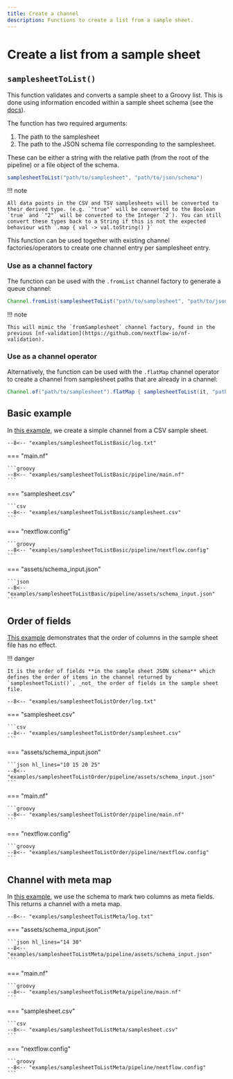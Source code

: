 ```yaml
---
title: Create a channel
description: Functions to create a list from a sample sheet.
---
```


# Create a list from a sample sheet

## `samplesheetToList()`

This function validates and converts a sample sheet to a Groovy list. This is done using information encoded within a sample sheet schema (see the [docs](../nextflow_schema/sample_sheet_schema_specification.md)).

The function has two required arguments:

1. The path to the samplesheet
2. The path to the JSON schema file corresponding to the samplesheet.

These can be either a string with the relative path (from the root of the pipeline) or a file object of the schema.

```groovy
samplesheetToList("path/to/samplesheet", "path/to/json/schema")
```

!!! note

    All data points in the CSV and TSV samplesheets will be converted to their derived type. (e.g. `"true"` will be converted to the Boolean `true` and `"2"` will be converted to the Integer `2`). You can still convert these types back to a String if this is not the expected behaviour with `.map { val -> val.toString() }`

This function can be used together with existing channel factories/operators to create one channel entry per samplesheet entry.

### Use as a channel factory

The function can be used with the `.fromList` channel factory to generate a queue channel:

```groovy
Channel.fromList(samplesheetToList("path/to/samplesheet", "path/to/json/schema"))
```

!!! note

    This will mimic the `fromSamplesheet` channel factory, found in the previous [nf-validation](https://github.com/nextflow-io/nf-validation).

### Use as a channel operator

Alternatively, the function can be used with the `.flatMap` channel operator to create a channel from samplesheet paths that are already in a channel:

```groovy
Channel.of("path/to/samplesheet").flatMap { samplesheetToList(it, "path/to/json/schema") }
```

## Basic example

In [this example](https://github.com/nextflow-io/nf-schema/tree/master/examples/samplesheetToListBasic), we create a simple channel from a CSV sample sheet.

```
--8<-- "examples/samplesheetToListBasic/log.txt"
```

=== "main.nf"

    ```groovy
    --8<-- "examples/samplesheetToListBasic/pipeline/main.nf"
    ```

=== "samplesheet.csv"

    ```csv
    --8<-- "examples/samplesheetToListBasic/samplesheet.csv"
    ```

=== "nextflow.config"

    ```groovy
    --8<-- "examples/samplesheetToListBasic/pipeline/nextflow.config"
    ```

=== "assets/schema_input.json"

    ```json
    --8<-- "examples/samplesheetToListBasic/pipeline/assets/schema_input.json"
    ```

## Order of fields

[This example](https://github.com/nextflow-io/nf-schema/tree/master/examples/samplesheetToListOrder) demonstrates that the order of columns in the sample sheet file has no effect.

!!! danger

    It is the order of fields **in the sample sheet JSON schema** which defines the order of items in the channel returned by `samplesheetToList()`, _not_ the order of fields in the sample sheet file.

```
--8<-- "examples/samplesheetToListOrder/log.txt"
```

=== "samplesheet.csv"

    ```csv
    --8<-- "examples/samplesheetToListOrder/samplesheet.csv"
    ```

=== "assets/schema_input.json"

    ```json hl_lines="10 15 20 25"
    --8<-- "examples/samplesheetToListOrder/pipeline/assets/schema_input.json"
    ```

=== "main.nf"

    ```groovy
    --8<-- "examples/samplesheetToListOrder/pipeline/main.nf"
    ```

=== "nextflow.config"

    ```groovy
    --8<-- "examples/samplesheetToListOrder/pipeline/nextflow.config"
    ```

## Channel with meta map

In [this example](https://github.com/nextflow-io/nf-schema/tree/master/examples/samplesheetToListMeta), we use the schema to mark two columns as meta fields.
This returns a channel with a meta map.

```
--8<-- "examples/samplesheetToListMeta/log.txt"
```

=== "assets/schema_input.json"

    ```json hl_lines="14 30"
    --8<-- "examples/samplesheetToListMeta/pipeline/assets/schema_input.json"
    ```

=== "main.nf"

    ```groovy
    --8<-- "examples/samplesheetToListMeta/pipeline/main.nf"
    ```

=== "samplesheet.csv"

    ```csv
    --8<-- "examples/samplesheetToListMeta/samplesheet.csv"
    ```

=== "nextflow.config"

    ```groovy
    --8<-- "examples/samplesheetToListMeta/pipeline/nextflow.config"
    ```
